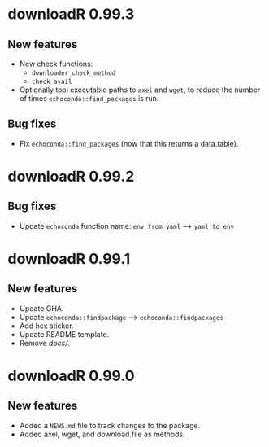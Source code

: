 # downloadR 0.99.3

## New features

* New check functions:
    + `downloader_check_method`
    + `check_avail`
* Optionally tool executable paths to `axel` and `wget`, to reduce the number
of times `echoconda::find_packages` is run. 

## Bug fixes

* Fix `echoconda::find_packages` (now that this returns a data.table).


# downloadR 0.99.2

## Bug fixes

* Update `echoconda` function name: `env_from_yaml` --> `yaml_to_env`


# downloadR 0.99.1

## New features

* Update GHA.
* Update `echoconda::findpackage` --> `echoconda::findpackages`
* Add hex sticker. 
* Update README template.
* Remove *docs/*.


# downloadR 0.99.0

## New features

* Added a `NEWS.md` file to track changes to the package.
* Added axel, wget, and download.file as methods. 